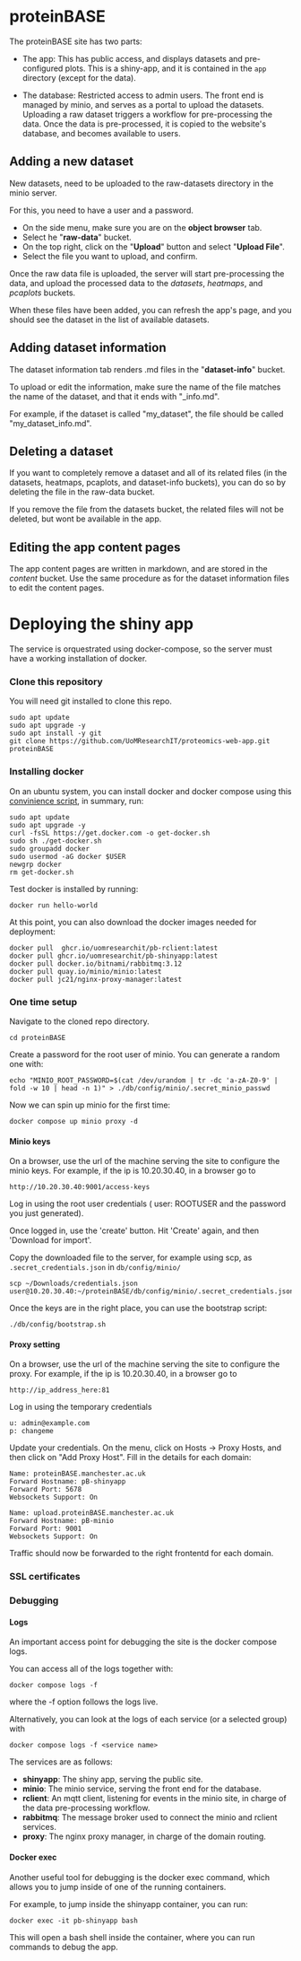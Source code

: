 # proteinBASE

The proteinBASE site has two parts:
 - The app: This has public access, and displays datasets and pre-configured plots.
 This is a shiny-app, and it is contained in the `app` directory (except for the data).

 - The database: Restricted access to admin users.
 The front end is managed by minio, and serves as a portal to upload the datasets.
 Uploading a raw dataset triggers a workflow for pre-processing the data.
 Once the data is pre-processed, it is copied to the website's database, and becomes available to users.

## Adding a new dataset
New datasets, need to be uploaded to the raw-datasets directory in the minio server.

For this, you need to have a user and a password.

 - On the side menu, make sure you are on the **object browser** tab.
 - Select he "**raw-data**" bucket.
 - On the top right, click on the "**Upload**" button and select "**Upload File**".
 - Select the file you want to upload, and confirm.

Once the raw data file is uploaded, the server will start pre-processing the data, and upload the processed data to the *datasets*, *heatmaps*, and *pcaplots* buckets.

When these files have been added, you can refresh the app's page, and you should see the dataset in the list of available datasets.

## Adding dataset information

The dataset information tab renders .md files in the "**dataset-info**" bucket.

To upload or edit the information, make sure the name of the file matches the name of the dataset, and that it ends with "_info.md".

For example, if the dataset is called "my_dataset", the file should be called "my_dataset_info.md".

## Deleting a dataset

If you want to completely remove a dataset and all of its related files (in the datasets, heatmaps, pcaplots, and dataset-info buckets), you can do so by deleting the file in the raw-data bucket.

If you remove the file from the datasets bucket, the related files will not be deleted, but wont be available in the app.

## Editing the app content pages

The app content pages are written in markdown, and are stored in the *content* bucket.
Use the same procedure as for the dataset information files to edit the content pages.

# Deploying the shiny app
The service is orquestrated using docker-compose, so the server must have a working installation of docker.

### Clone this repository
You will need git installed to clone this repo.
```
sudo apt update
sudo apt upgrade -y
sudo apt install -y git
git clone https://github.com/UoMResearchIT/proteomics-web-app.git proteinBASE
```

### Installing docker
On an ubuntu system, you can install docker and docker compose using this [convinience script](https://docs.docker.com/engine/install/ubuntu/#install-using-the-convenience-script), in summary, run:
```
sudo apt update
sudo apt upgrade -y
curl -fsSL https://get.docker.com -o get-docker.sh
sudo sh ./get-docker.sh
sudo groupadd docker
sudo usermod -aG docker $USER
newgrp docker
rm get-docker.sh
```
Test docker is installed by running:
```
docker run hello-world
```
At this point, you can also download the docker images needed for deployment:
```
docker pull  ghcr.io/uomresearchit/pb-rclient:latest
docker pull ghcr.io/uomresearchit/pb-shinyapp:latest
docker pull docker.io/bitnami/rabbitmq:3.12
docker pull quay.io/minio/minio:latest
docker pull jc21/nginx-proxy-manager:latest
```

### One time setup
Navigate to the cloned repo directory.
```
cd proteinBASE
```
Create a password for the root user of minio. You can generate a random one with:
```
echo "MINIO_ROOT_PASSWORD=$(cat /dev/urandom | tr -dc 'a-zA-Z0-9' | fold -w 10 | head -n 1)" > ./db/config/minio/.secret_minio_passwd
```
Now we can spin up minio for the first time:
```
docker compose up minio proxy -d
```
#### Minio keys
On a browser, use the url of the machine serving the site to configure the minio keys.
For example, if the ip is 10.20.30.40, in a browser go to
```
http://10.20.30.40:9001/access-keys
```
Log in using the root user credentials ( user: ROOTUSER and the password you just generated).

Once logged in, use the 'create' button.
Hit 'Create' again, and then 'Download for import'.

Copy the downloaded file to the server, for example using scp, as `.secret_credentials.json` in `db/config/minio/`
```
scp ~/Downloads/credentials.json user@10.20.30.40:~/proteinBASE/db/config/minio/.secret_credentials.json
```

Once the keys are in the right place, you can use the bootstrap script:
```
./db/config/bootstrap.sh
```

#### Proxy setting
On a browser, use the url of the machine serving the site to configure the proxy.
For example, if the ip is 10.20.30.40, in a browser go to
```
http://ip_address_here:81
```
Log in using the temporary credentials
```
u: admin@example.com
p: changeme
```
Update your credentials.
On the menu, click on Hosts -> Proxy Hosts, and then click on  "Add Proxy Host".
Fill in the details for each domain:
```
Name: proteinBASE.manchester.ac.uk
Forward Hostname: pB-shinyapp
Forward Port: 5678
Websockets Support: On
```
```
Name: upload.proteinBASE.manchester.ac.uk
Forward Hostname: pB-minio
Forward Port: 9001
Websockets Support: On
```
Traffic should now be forwarded to the right frontentd for each domain.

### SSL certificates

### Debugging

#### Logs
An important access point for debugging the site is the docker compose logs.

You can access all of the logs together with:
```
docker compose logs -f
```
where the -f option follows the logs live.

Alternatively, you can look at the logs of each service (or a selected group) with
```
docker compose logs -f <service name>
```
The services are as follows:

- **shinyapp**: The shiny app, serving the public site.
- **minio**: The minio service, serving the front end for the database.
- **rclient**: An mqtt client, listening for events in the minio site, in charge of the data pre-processing workflow.
- **rabbitmq**: The message broker used to connect the minio and rclient services.
- **proxy**: The nginx proxy manager, in charge of the domain routing.

#### Docker exec

Another useful tool for debugging is the docker exec command, which allows you to jump inside of one of the running containers.

For example, to jump inside the shinyapp container, you can run:
```
docker exec -it pb-shinyapp bash
```
This will open a bash shell inside the container, where you can run commands to debug the app.
